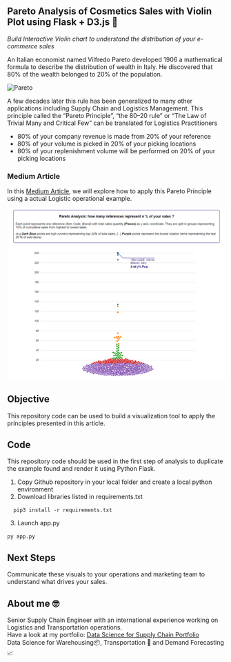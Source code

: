 ## Pareto Analysis of Cosmetics Sales with Violin Plot using Flask + D3.js 💄
*Build Interactive Violin chart to understand the distribution of your e-commerce sales*

An Italian economist named Vilfredo Pareto developed 1906 a mathematical formula to describe the distribution of wealth in Italy. He discovered that 80% of the wealth belonged to 20% of the population.

![Pareto](https://miro.medium.com/max/325/0*f_q2eTFSRsMvk-DZ.jpg)

A few decades later this rule has been generalized to many other applications including Supply Chain and Logistics Management.
This principle called the “Pareto Principle”, “the 80–20 rule” or “The Law of Trivial Many and Critical Few” can be translated for Logistics Practitioners
- 80% of your company revenue is made from 20% of your reference
- 80% of your volume is picked in 20% of your picking locations
- 80% of your replenishment volume will be performed on 20% of your picking locations

### Medium Article
In this [Medium Article](https://towardsdatascience.com/reduce-warehouse-space-with-the-pareto-principle-using-python-e722a6babe0e3/), we will explore how to apply this Pareto Principle using a actual Logistic operational example.

![This is an image](https://github.com/samirsaci/violin-plot/blob/master/static/img/screenshot.png)

## Objective
This repository code can be used to build a visualization tool to apply the principles presented in this article.

## Code
This repository code should be used in the first step of analysis to duplicate the example found and render it using Python Flask.
1. Copy Github repository in your local folder and create a local python environment
2. Download libraries listed in requirements.txt
```
  pip3 install -r requirements.txt
```
3. Launch app.py
```
py app.py
```

## Next Steps
Communicate these visuals to your operations and marketing team to understand what drives your sales.

## About me 🤓
Senior Supply Chain Engineer with an international experience working on Logistics and Transportation operations. \
Have a look at my portfolio: [Data Science for Supply Chain Portfolio](https://samirsaci.com) \
Data Science for Warehousing📦, Transportation 🚚 and Demand Forecasting 📈 




